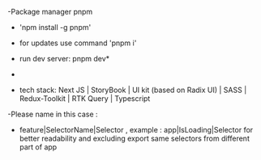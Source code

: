 -Package manager pnpm

- 'npm install -g pnpm'

- for updates use command 'pnpm i'

- run dev server: pnpm dev*

*

- tech stack: Next JS | StoryBook | UI kit (based on Radix UI) | SASS | Redux-Toolkit | RTK Query | Typescript

-Please name in this case :

- feature|SelectorName|Selector , example : app|IsLoading|Selector for better readability and excluding export same
  selectors from different part of app
  


